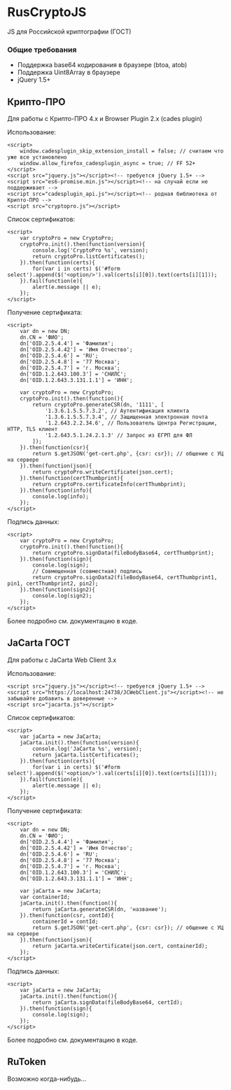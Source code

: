 # RusCryptoJS
JS для Российской криптографии (ГОСТ)

### Общие требования
- Поддержка base64 кодирования в браузере (btoa, atob)
- Поддержка Uint8Array в браузере
- jQuery 1.5+

## Крипто-ПРО
Для работы с Крипто-ПРО 4.x и Browser Plugin 2.x (cades plugin)

Использование:
```
<script>
	window.cadesplugin_skip_extension_install = false; // считаем что уже все установлено
	window.allow_firefox_cadesplugin_async = true; // FF 52+
</script>
<script src="jquery.js"></script><!-- требуется jQuery 1.5+ -->
<script src="es6-promise.min.js"></script><!-- на случай если не поддерживает -->
<script src="cadesplugin_api.js"></script><!-- родная библиотека от Крипто-ПРО -->
<script src="cryptopro.js"></script>
```

Список сертификатов:
```
<script>
	var cryptoPro = new CryptoPro;
	cryptoPro.init().then(function(version){
		console.log('CryptoPro %s', version);
		return cryptoPro.listCertificates();
	}).then(function(certs){
		for(var i in certs) $('#form select').append($('<option/>').val(certs[i][0]).text(certs[i][1]));
	}).fail(function(e){
		alert(e.message || e);
	});
</script>
```

Получение сертификата:
```
<script>
	var dn = new DN;
	dn.CN = 'ФИО';
	dn['OID.2.5.4.4'] = 'Фамилия';
	dn['OID.2.5.4.42'] = 'Имя Отчество';
	dn['OID.2.5.4.6'] = 'RU';
	dn['OID.2.5.4.8'] = '77 Москва';
	dn['OID.2.5.4.7'] = 'г. Москва';
	dn['OID.1.2.643.100.3'] = 'СНИЛС';
	dn['OID.1.2.643.3.131.1.1'] = 'ИНН';

	var cryptoPro = new CryptoPro;
	cryptoPro.init().then(function(){
		return cryptoPro.generateCSR(dn, '1111', [
			'1.3.6.1.5.5.7.3.2', // Аутентификация клиента
			'1.3.6.1.5.5.7.3.4', // Защищенная электронная почта
			'1.2.643.2.2.34.6', // Пользователь Центра Регистрации, HTTP, TLS клиент
			'1.2.643.5.1.24.2.1.3' // Запрос из ЕГРП для ФЛ
		]);
	}).then(function(csr){
		return $.getJSON('get-cert.php', {csr: csr}); // общение с УЦ на сервере
	}).then(function(json){
		return cryptoPro.writeCertificate(json.cert);
	}).then(function(certThumbprint){
		return cryptoPro.certificateInfo(certThumbprint);
	}).then(function(info){
		console.log(info);
	});
</script>
```

Подпись данных:
```
<script>
	var cryptoPro = new CryptoPro;
	cryptoPro.init().then(function(){
		return cryptoPro.signData(fileBodyBase64, certThumbprint);
	}).then(function(sign){
		console.log(sign);
		// Совмещенная (совместная) подпись
		return cryptoPro.signData2(fileBodyBase64, certThumbprint1, pin1, certThumbprint2, pin2);
	}).then(function(sign2){
		console.log(sign2);
	});
</script>
```

Более подробно см. документацию в коде.

## JaCarta ГОСТ
Для работы с JaCarta Web Client 3.x

Использование:
```
<script src="jquery.js"></script><!-- требуется jQuery 1.5+ -->
<script src="https://localhost:24738/JCWebClient.js"></script><!-- не забывайте добавить в доверенные -->
<script src="jacarta.js"></script>
```

Список сертификатов:
```
<script>
	var jaCarta = new JaCarta;
	jaCarta.init().then(function(version){
		console.log('JaCarta %s', version);
		return jaCarta.listCertificates();
	}).then(function(certs){
		for(var i in certs) $('#form select').append($('<option/>').val(certs[i][0]).text(certs[i][1]));
	}).fail(function(e){
		alert(e.message || e);
	});
</script>
```

Получение сертификата:
```
<script>
	var dn = new DN;
	dn.CN = 'ФИО';
	dn['OID.2.5.4.4'] = 'Фамилия';
	dn['OID.2.5.4.42'] = 'Имя Отчество';
	dn['OID.2.5.4.6'] = 'RU';
	dn['OID.2.5.4.8'] = '77 Москва';
	dn['OID.2.5.4.7'] = 'г. Москва';
	dn['OID.1.2.643.100.3'] = 'СНИЛС';
	dn['OID.1.2.643.3.131.1.1'] = 'ИНН';

	var jaCarta = new JaCarta;
	var containerId;
	jaCarta.init().then(function(){
		return jaCarta.generateCSR(dn, 'название');
	}).then(function(csr, contId){
		containerId = contId;
		return $.getJSON('get-cert.php', {csr: csr}); // общение с УЦ на сервере
	}).then(function(json){
		return jaCarta.writeCertificate(json.cert, containerId);
	});
</script>
```

Подпись данных:
```
<script>
	var jaCarta = new JaCarta;
	jaCarta.init().then(function(){
		return jaCarta.signData(fileBodyBase64, certId);
	}).then(function(sign){
		console.log(sign);
	});
</script>
```
Более подробно см. документацию в коде.

## RuToken
Возможно когда-нибудь...